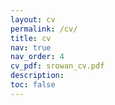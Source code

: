 ```yaml
---
layout: cv
permalink: /cv/
title: cv
nav: true
nav_order: 4
cv_pdf: srowan_cv.pdf
description:
toc: false
---
```


